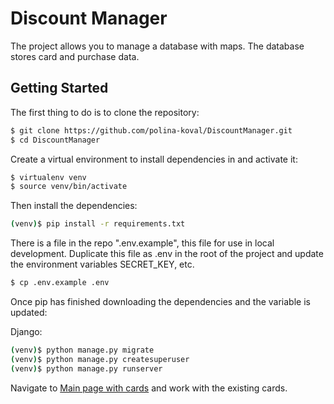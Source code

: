 # Discount Manager
The project allows you to manage a database with maps. The database stores card and purchase data.

## Getting Started  
The first thing to do is to clone the repository:  

```sh
$ git clone https://github.com/polina-koval/DiscountManager.git
$ cd DiscountManager
```  

Create a virtual environment to install dependencies in and activate it:  

```sh
$ virtualenv venv  
$ source venv/bin/activate
```

Then install the dependencies:  

```sh
(venv)$ pip install -r requirements.txt
```  

There is a file in the repo ".env.example", this file for use in local development. 
Duplicate this file as .env in the root of the project and update the environment 
variables SECRET_KEY, etc.  

```sh
$ cp .env.example .env
```

Once pip has finished downloading the dependencies and the variable is updated:  
 
Django:
```sh
(venv)$ python manage.py migrate
(venv)$ python manage.py createsuperuser
(venv)$ python manage.py runserver
```

Navigate to [Main page with cards](http://127.0.0.1:8000/cards/)  and work with the existing cards.